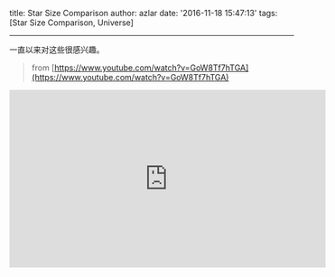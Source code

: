 title: Star Size Comparison
author: azlar
date: '2016-11-18 15:47:13'
tags: [Star Size Comparison, Universe]

---

一直以来对这些很感兴趣。
<!-- desc -->

> from [https://www.youtube.com/watch?v=GoW8Tf7hTGA](https://www.youtube.com/watch?v=GoW8Tf7hTGA)

<div class="video-wrapper">
	<iframe width="560" height="315" src="https://www.youtube.com/embed/GoW8Tf7hTGA" frameborder="0" allowfullscreen></iframe>
</div>